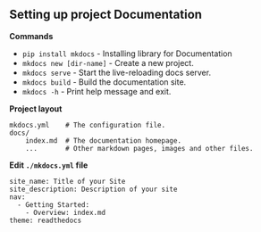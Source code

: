 ## Setting up project Documentation
**Commands**

* `pip install mkdocs` - Installing library for Documentation
* `mkdocs new [dir-name]` - Create a new project.
* `mkdocs serve` - Start the live-reloading docs server.
* `mkdocs build` - Build the documentation site.
* `mkdocs -h` - Print help message and exit.


**Project layout**

    mkdocs.yml    # The configuration file.
    docs/
        index.md  # The documentation homepage.
        ...       # Other markdown pages, images and other files.


**Edit `./mkdocs.yml` file**

    site_name: Title of your Site
    site_description: Description of your site
    nav:
      - Getting Started:
        - Overview: index.md
    theme: readthedocs

